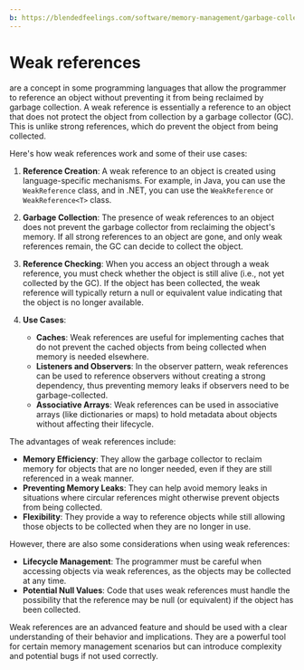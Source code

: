 ```yaml
---
b: https://blendedfeelings.com/software/memory-management/garbage-collection/weak-references.md
---
```


# Weak references 
are a concept in some programming languages that allow the programmer to reference an object without preventing it from being reclaimed by garbage collection. A weak reference is essentially a reference to an object that does not protect the object from collection by a garbage collector (GC). This is unlike strong references, which do prevent the object from being collected.

Here's how weak references work and some of their use cases:

1. **Reference Creation**: A weak reference to an object is created using language-specific mechanisms. For example, in Java, you can use the `WeakReference` class, and in .NET, you can use the `WeakReference` or `WeakReference<T>` class.

2. **Garbage Collection**: The presence of weak references to an object does not prevent the garbage collector from reclaiming the object's memory. If all strong references to an object are gone, and only weak references remain, the GC can decide to collect the object.

3. **Reference Checking**: When you access an object through a weak reference, you must check whether the object is still alive (i.e., not yet collected by the GC). If the object has been collected, the weak reference will typically return a null or equivalent value indicating that the object is no longer available.

4. **Use Cases**:
   - **Caches**: Weak references are useful for implementing caches that do not prevent the cached objects from being collected when memory is needed elsewhere.
   - **Listeners and Observers**: In the observer pattern, weak references can be used to reference observers without creating a strong dependency, thus preventing memory leaks if observers need to be garbage-collected.
   - **Associative Arrays**: Weak references can be used in associative arrays (like dictionaries or maps) to hold metadata about objects without affecting their lifecycle.

The advantages of weak references include:

- **Memory Efficiency**: They allow the garbage collector to reclaim memory for objects that are no longer needed, even if they are still referenced in a weak manner.
- **Preventing Memory Leaks**: They can help avoid memory leaks in situations where circular references might otherwise prevent objects from being collected.
- **Flexibility**: They provide a way to reference objects while still allowing those objects to be collected when they are no longer in use.

However, there are also some considerations when using weak references:

- **Lifecycle Management**: The programmer must be careful when accessing objects via weak references, as the objects may be collected at any time.
- **Potential Null Values**: Code that uses weak references must handle the possibility that the reference may be null (or equivalent) if the object has been collected.

Weak references are an advanced feature and should be used with a clear understanding of their behavior and implications. They are a powerful tool for certain memory management scenarios but can introduce complexity and potential bugs if not used correctly.